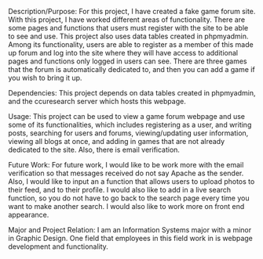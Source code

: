 Description/Purpose: For this project, I have created a fake game forum site. With this project, I have worked different areas of 
functionality. There are some pages and functions that users must register with the site to be able to see and use. This project 
also uses data tables created in phpmyadmin. Among its functionality, users are able to register as a member of this made up forum 
and log into the site where they will have access to additional pages and functions only logged in users can see. There are three games that the forum is automatically dedicated to, and then you can add a game if you wish to bring it up.

Dependencies: This project depends on data tables created in phpmyadmin, and the ccuresearch server which hosts this 
webpage.

Usage: This project can be used to view a game forum webpage and use some of its functionalities, which includes registering 
as a user, and writing posts, searching for users and forums, viewing/updating user information, viewing all blogs at once, and adding in games that are not already dedicated to the site. Also, there is email verification.

Future Work: For future work, I would like to be work more with the email verification so that messages received do not say Apache
as the sender. Also, I would like to input an a function that allows users to upload photos to their feed, and to their profile. I would also like to add in a live search function, so you do not have to go back to the search page every time you want to make another search. I would also like to work more on front end appearance.

Major and Project Relation: I am an Information Systems major with a minor in Graphic Design. One field that employees
in this field work in is webpage development and functionality.
